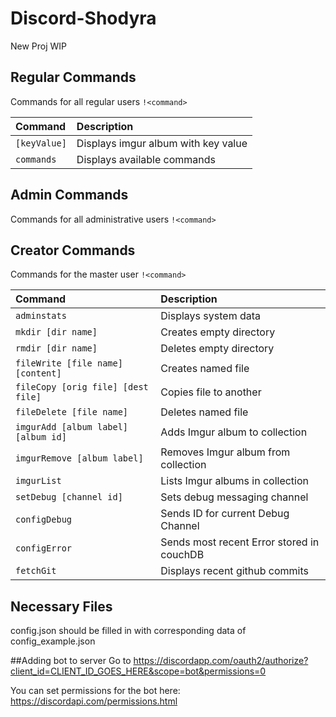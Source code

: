 # Discord-Shodyra
New Proj WIP


## Regular Commands
Commands for all regular users `!<command>`

| Command                    | Description                               |
|:---------------------------|:------------------------------------------|
| `[keyValue]`               |Displays imgur album with key value        |
| `commands`                 |Displays available commands                |


## Admin Commands
Commands for all administrative users `!<command>`


## Creator Commands
Commands for the master user `!<command>`

| Command                    | Description                               |
|:---------------------------|:------------------------------------------|
| `adminstats`               |Displays system data                       |
| `mkdir [dir name]`         |Creates empty directory                    |
| `rmdir [dir name]`         |Deletes empty directory                    |
| `fileWrite [file name] [content]`|Creates named file                   |
| `fileCopy [orig file] [dest file]`|Copies file to another              |
| `fileDelete [file name]`   |Deletes named file                         |
| `imgurAdd [album label] [album id]` |Adds Imgur album to collection    |
| `imgurRemove [album label]`|Removes Imgur album from collection        |
| `imgurList`                |Lists Imgur albums in collection           |
| `setDebug [channel id]`    |Sets debug messaging channel               |
| `configDebug`              |Sends ID for current Debug Channel         |
| `configError`              |Sends most recent Error stored in couchDB  |
| `fetchGit`                 |Displays recent github commits             |


## Necessary Files
config.json should be filled in with corresponding data of config_example.json


##Adding bot to server
Go to https://discordapp.com/oauth2/authorize?client_id=CLIENT_ID_GOES_HERE&scope=bot&permissions=0

You can set permissions for the bot here:
https://discordapi.com/permissions.html
